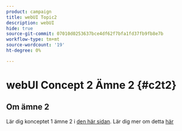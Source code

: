 ```yaml
---
product: campaign
title: webUI Topic2
description: webUI
hide: true
source-git-commit: 07010d0253637bce4df62f7bfa1fd37fb9fb8e7b
workflow-type: tm+mt
source-wordcount: '19'
ht-degree: 0%

---
```


# webUI Concept 2 Ämne 2 {#c2t2}

## Om ämne 2

Lär dig konceptet 1 ämne 2 i [den här sidan](../concept1/topic2.md).
Lär dig mer om detta [här](../../automation/workflow/about-workflows.md)